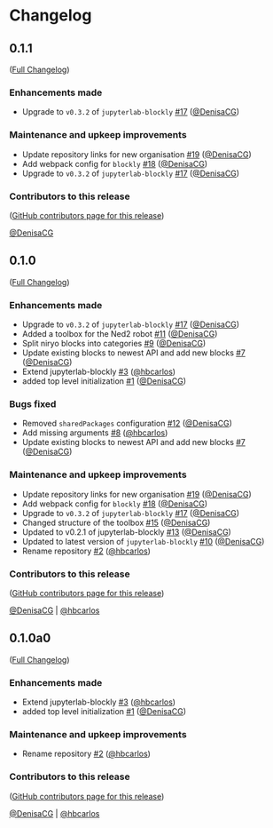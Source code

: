 # Changelog

<!-- <START NEW CHANGELOG ENTRY> -->

## 0.1.1

([Full Changelog](https://github.com/jupyter-robotics/jupyterlab-niryo-one/compare/3068f41cad5f9ef8a5c512fc2a3cc97fcb9ed38b...f2a531419800069c0dbf1d4b033f554bd38aba4f))

### Enhancements made

- Upgrade to `v0.3.2` of `jupyterlab-blockly` [#17](https://github.com/jupyter-robotics/jupyterlab-niryo-one/pull/17) ([@DenisaCG](https://github.com/DenisaCG))

### Maintenance and upkeep improvements

- Update repository links for new organisation [#19](https://github.com/jupyter-robotics/jupyterlab-niryo-one/pull/19) ([@DenisaCG](https://github.com/DenisaCG))
- Add webpack config for `blockly` [#18](https://github.com/jupyter-robotics/jupyterlab-niryo-one/pull/18) ([@DenisaCG](https://github.com/DenisaCG))
- Upgrade to `v0.3.2` of `jupyterlab-blockly` [#17](https://github.com/jupyter-robotics/jupyterlab-niryo-one/pull/17) ([@DenisaCG](https://github.com/DenisaCG))

### Contributors to this release

([GitHub contributors page for this release](https://github.com/jupyter-robotics/jupyterlab-niryo-one/graphs/contributors?from=2024-08-21&to=2024-08-22&type=c))

[@DenisaCG](https://github.com/search?q=repo%3Ajupyter-robotics%2Fjupyterlab-niryo-one+involves%3ADenisaCG+updated%3A2024-08-21..2024-08-22&type=Issues)

<!-- <END NEW CHANGELOG ENTRY> -->

## 0.1.0

([Full Changelog](https://github.com/jupyter-robotics/jupyterlab-niryo-one/compare/99737a8b11ccf7be67c38c6cf5710df46b5abb95...f2a531419800069c0dbf1d4b033f554bd38aba4f))

### Enhancements made

- Upgrade to `v0.3.2` of `jupyterlab-blockly` [#17](https://github.com/jupyter-robotics/jupyterlab-niryo-one/pull/17) ([@DenisaCG](https://github.com/DenisaCG))
- Added a toolbox for the Ned2 robot [#11](https://github.com/jupyter-robotics/jupyterlab-niryo-one/pull/11) ([@DenisaCG](https://github.com/DenisaCG))
- Split niryo blocks into categories [#9](https://github.com/jupyter-robotics/jupyterlab-niryo-one/pull/9) ([@DenisaCG](https://github.com/DenisaCG))
- Update existing blocks to newest API and add new blocks [#7](https://github.com/jupyter-robotics/jupyterlab-niryo-one/pull/7) ([@DenisaCG](https://github.com/DenisaCG))
- Extend jupyterlab-blockly [#3](https://github.com/jupyter-robotics/jupyterlab-niryo-one/pull/3) ([@hbcarlos](https://github.com/hbcarlos))
- added top level initialization  [#1](https://github.com/jupyter-robotics/jupyterlab-niryo-one/pull/1) ([@DenisaCG](https://github.com/DenisaCG))

### Bugs fixed

- Removed `sharedPackages` configuration [#12](https://github.com/jupyter-robotics/jupyterlab-niryo-one/pull/12) ([@DenisaCG](https://github.com/DenisaCG))
- Add missing arguments [#8](https://github.com/jupyter-robotics/jupyterlab-niryo-one/pull/8) ([@hbcarlos](https://github.com/hbcarlos))
- Update existing blocks to newest API and add new blocks [#7](https://github.com/jupyter-robotics/jupyterlab-niryo-one/pull/7) ([@DenisaCG](https://github.com/DenisaCG))

### Maintenance and upkeep improvements

- Update repository links for new organisation [#19](https://github.com/jupyter-robotics/jupyterlab-niryo-one/pull/19) ([@DenisaCG](https://github.com/DenisaCG))
- Add webpack config for `blockly` [#18](https://github.com/jupyter-robotics/jupyterlab-niryo-one/pull/18) ([@DenisaCG](https://github.com/DenisaCG))
- Upgrade to `v0.3.2` of `jupyterlab-blockly` [#17](https://github.com/jupyter-robotics/jupyterlab-niryo-one/pull/17) ([@DenisaCG](https://github.com/DenisaCG))
- Changed structure of the toolbox [#15](https://github.com/jupyter-robotics/jupyterlab-niryo-one/pull/15) ([@DenisaCG](https://github.com/DenisaCG))
- Updated to v0.2.1 of jupyterlab-blockly [#13](https://github.com/jupyter-robotics/jupyterlab-niryo-one/pull/13) ([@DenisaCG](https://github.com/DenisaCG))
- Updated to latest version of `jupyterlab-blockly` [#10](https://github.com/jupyter-robotics/jupyterlab-niryo-one/pull/10) ([@DenisaCG](https://github.com/DenisaCG))
- Rename repository [#2](https://github.com/jupyter-robotics/jupyterlab-niryo-one/pull/2) ([@hbcarlos](https://github.com/hbcarlos))

### Contributors to this release

([GitHub contributors page for this release](https://github.com/jupyter-robotics/jupyterlab-niryo-one/graphs/contributors?from=2022-07-01&to=2024-08-22&type=c))

[@DenisaCG](https://github.com/search?q=repo%3Ajupyter-robotics%2Fjupyterlab-niryo-one+involves%3ADenisaCG+updated%3A2022-07-01..2024-08-22&type=Issues) | [@hbcarlos](https://github.com/search?q=repo%3Ajupyter-robotics%2Fjupyterlab-niryo-one+involves%3Ahbcarlos+updated%3A2022-07-01..2024-08-22&type=Issues)

## 0.1.0a0

([Full Changelog](https://github.com/QuantStack/jupyterlab-niryo-one/compare/99737a8b11ccf7be67c38c6cf5710df46b5abb95...fe24c8990bc7f096a90c64e4cd9fabdde176a194))

### Enhancements made

- Extend jupyterlab-blockly [#3](https://github.com/QuantStack/jupyterlab-niryo-one/pull/3) ([@hbcarlos](https://github.com/hbcarlos))
- added top level initialization  [#1](https://github.com/QuantStack/jupyterlab-niryo-one/pull/1) ([@DenisaCG](https://github.com/DenisaCG))

### Maintenance and upkeep improvements

- Rename repository [#2](https://github.com/QuantStack/jupyterlab-niryo-one/pull/2) ([@hbcarlos](https://github.com/hbcarlos))

### Contributors to this release

([GitHub contributors page for this release](https://github.com/QuantStack/jupyterlab-niryo-one/graphs/contributors?from=2022-07-01&to=2022-07-25&type=c))

[@DenisaCG](https://github.com/search?q=repo%3AQuantStack%2Fjupyterlab-niryo-one+involves%3ADenisaCG+updated%3A2022-07-01..2022-07-25&type=Issues) | [@hbcarlos](https://github.com/search?q=repo%3AQuantStack%2Fjupyterlab-niryo-one+involves%3Ahbcarlos+updated%3A2022-07-01..2022-07-25&type=Issues)
